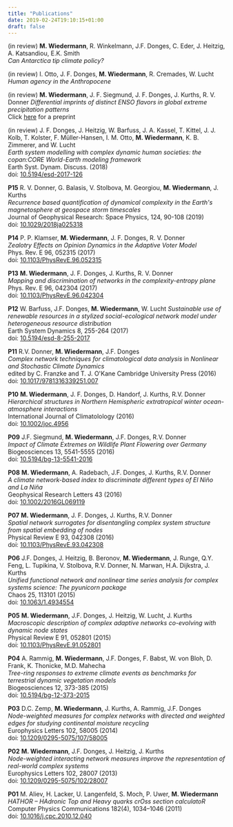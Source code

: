 ```yaml
---
title: "Publications"
date: 2019-02-24T19:10:15+01:00
draft: false
---
```

(in review) **M. Wiedermann**, R. Winkelmann,  J.F. Donges, C. Eder, J. Heitzig, A.
Katsandiou, E.K. Smith\
*Can Antarctica tip climate policy?*

(in review) I. Otto, J. F. Donges, **M. Wiedermann**, R. Cremades, W. Lucht\
*Human agency in the Anthropocene*

(in review) **M. Wiedermann**, J. F. Siegmund, J. F. Donges, J. Kurths, R. V.
Donner
*Differential imprints of distinct ENSO flavors in global extreme precipitation
patterns*\
Click [here](arXiv:1702.00218) for a preprint

(in review) J. F. Donges, J. Heitzig, W. Barfuss, J. A. Kassel, T. Kittel, J.
J. Kolb, T. Kolster, F. Müller-Hansen, I. M. Otto, **M. Wiedermann**, K. B.
Zimmerer, and W. Lucht\
*Earth system modelling with complex dynamic human societies: the copan:CORE
World-Earth modeling framework*\
Earth Syst. Dynam. Discuss. (2018)\
doi:
[10.5194/esd-2017-126](https://www.earth-syst-dynam-discuss.net/esd-2017-126/)

**P15** R. V. Donner, G. Balasis, V. Stolbova, M. Georgiou, **M. Wiedermann**, J.
Kurths\
*Recurrence based quantification of dynamical complexity in the Earth's
magnetosphere at geospace storm timescales*\
Journal of Geophysical Research: Space Physics, 124, 90-108 (2019)\
doi: [10.1029/2018ja025318](https://dx.doi.org/10.1029/2018ja025318)


**P14** P. P. Klamser, **M. Wiedermann**, J. F. Donges, R. V. Donner\
*Zealotry Effects on Opinion Dynamics in the Adaptive Voter Model*\
Phys. Rev. E 96, 052315 (2017)\
doi: [10.1103/PhysRevE.96.052315](https://dx.doi.org/10.1103/PhysRevE.96.052315)


**P13** **M. Wiedermann**, J. F. Donges, J. Kurths, R. V. Donner\
*Mapping and discrimination of networks in the complexity-entropy plane*\
Phys. Rev. E 96, 042304 (2017)\
doi: [10.1103/PhysRevE.96.042304](https://dx.doi.org/10.1103/PhysRevE.96.042304
)

**P12** W. Barfuss, J.F. Donges, **M. Wiedermann**, W. Lucht
*Sustainable use of renewable resources in a stylized social-ecological network
model under heterogeneous resource distribution*\
Earth System Dynamics 8, 255-264 (2017)\
doi: [10.5194/esd-8-255-2017](https://dx.doi.org/10.5194/esd-8-255-2017)


**P11** R.V. Donner, **M. Wiedermann**, J.F. Donges\
*Complex network techniques for climatological data analysis* in *Nonlinear and
Stochastic Climate Dynamics*\
edited by C. Franzke  and T. J. O'Kane
Cambridge University Press (2016)\
doi: [10.1017/9781316339251.007](https://doi.org/10.1017/9781316339251.007)

**P10** **M. Wiedermann**, J. F. Donges, D. Handorf, J. Kurths, R.V. Donner\
*Hierarchical structures in Northern Hemispheric extratropical winter
ocean-atmosphere interactions*\
International Journal of Climatolology (2016)\
doi: [10.1002/joc.4956](https://dx.doi.org/10.1002/joc.4956)

**P09** J.F. Siegmund, **M. Wiedermann**, J.F. Donges, R.V. Donner\
*Impact of Climate Extremes on Wildlife Plant Flowering over Germany*\
Biogeosciences 13, 5541-5555 (2016)\
doi: [10.5194/bg-13-5541-2016](https://dx.doi.org/10.5194/bg-13-5541-2016)

**P08** **M. Wiedermann**, A. Radebach, J.F. Donges, J. Kurths, R.V. Donner\
*A climate network-based index to discriminate different types of El Niño and La
Niña*\
Geophysical Research Letters 43 (2016)\
doi: [10.1002/2016GL069119](https://dx.doi.org/10.1002/2016GL069119)

**P07** **M. Wiedermann**, J. F. Donges, J. Kurths, R.V. Donner\
*Spatial network surrogates for disentangling complex system structure from
spatial embedding of nodes*\
Physical Review E 93, 042308 (2016)\
doi: [10.1103/PhysRevE.93.042308](https://dx.doi.org/10.1103/PhysRevE.93.042308)

**P06** J.F. Donges, J. Heitzig, B. Beronov, **M. Wiedermann**, J. Runge, Q.Y. Feng, L.
Tupikina, V. Stolbova, R.V. Donner, N. Marwan, H.A. Dijkstra, J. Kurths\
*Unified functional network and nonlinear time series analysis for complex
systems science: The pyunicorn package*\
Chaos 25, 113101 (2015)\
doi: [10.1063/1.4934554](https://dx.doi.org/10.1063/1.4934554)

**P05** **M. Wiedermann**, J.F. Donges, J. Heitzig, W. Lucht, J. Kurths \
*Macroscopic description of complex adaptive networks co-evolving with dynamic
node states*\
Physical Review E 91, 052801 (2015)\
doi: [10.1103/PhysRevE.91.052801](https://dx.doi.org/10.1103/PhysRevE.91.052801)


**P04** A. Rammig, **M. Wiedermann**, J.F. Donges, F. Babst, W. von Bloh, D. Frank, K.
Thonicke, M.D. Mahecha\
*Tree-ring responses to extreme climate events as benchmarks for terrestrial
dynamic vegetation models*\
Biogeosciences 12, 373-385 (2015)\
doi: [10.5194/bg-12-373-2015](https://dx.doi.org/10.5194/bg-12-373-2015)


**P03** D.C. Zemp, **M. Wiedermann**, J. Kurths, A. Rammig, J.F. Donges\
*Node-weighted measures for complex networks with directed and weighted edges
for studying continental moisture recycling*\
Europhysics Letters 102, 58005 (2014)\
doi: [10.1209/0295-5075/107/58005](https://dx.doi.org/10.1209/0295-5075/107/58005)

**P02** **M. Wiedermann**, J.F. Donges, J. Heitzig, J. Kurths\
*Node-weighted interacting network measures improve the representation of
real-world complex systems*\
Europhysics Letters 102, 28007 (2013)\
doi: [10.1209/0295-5075/102/28007](https://dx.doi.org/10.1209/0295-5075/102/28007)

**P01** M. Aliev, H. Lacker, U. Langenfeld, S. Moch, P. Uwer, **M. Wiedermann**
*HATHOR – HAdronic Top and Heavy quarks crOss section calculatoR*\
Computer Physics Communications 182(4), 1034–1046 (2011)\
doi: [10.1016/j.cpc.2010.12.040](https://doi.org/10.1016/j.cpc.2010.12.040)
